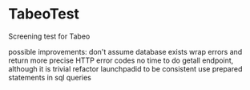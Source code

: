 # TabeoTest
Screening test for Tabeo

possible improvements:
don't assume database exists
wrap errors and return more precise HTTP error codes
no time to do getall endpoint, although it is trivial
refactor launchpadid to be consistent
use prepared statements in sql queries
